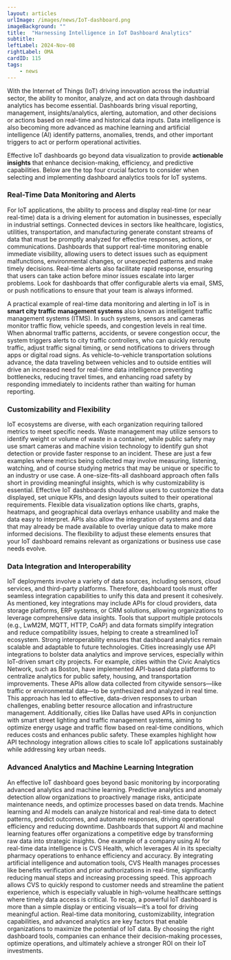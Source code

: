 ```yaml
---
layout: articles
urlImage: /images/news/IoT-dashboard.png
imageBackground: ""
title:  "Harnessing Intelligence in IoT Dashboard Analytics"
subtitle: 
leftLabel: 2024-Nov-08
rightLabel: OMA
cardID: 115
tags: 
    - news
---
```


With the Internet of Things (IoT) driving innovation across the industrial sector, the ability to monitor, analyze, and act on data through dashboard analytics has become essential. Dashboards bring visual reporting, management, insights/analytics, alerting, automation, and other decisions or actions based on real-time and historical data inputs. Data intelligence is also becoming more advanced as machine learning and artificial intelligence (AI) identify patterns, anomalies, trends, and other important triggers to act or perform operational activities.
<!--more-->
Effective IoT dashboards go beyond data visualization to provide **actionable insights** that enhance decision-making, efficiency, and predictive capabilities. Below are the top four crucial factors to consider when selecting and implementing dashboard analytics tools for IoT systems.
### Real-Time Data Monitoring and Alerts
For IoT applications, the ability to process and display real-time (or near real-time) data is a driving element for automation in businesses, especially in industrial settings. Connected devices in sectors like healthcare, logistics, utilities, transportation, and manufacturing generate constant streams of data that must be promptly analyzed for effective responses, actions, or communications. Dashboards that support real-time monitoring enable immediate visibility, allowing users to detect issues such as equipment malfunctions, environmental changes, or unexpected patterns and make timely decisions. Real-time alerts also facilitate rapid response, ensuring that users can take action before minor issues escalate into larger problems.  Look for dashboards that offer configurable alerts via email, SMS, or push notifications to ensure that your team is always informed.  

A practical example of real-time data monitoring and alerting in IoT is in **smart city traffic management systems** also known as intelligent traffic management systems (ITMS). In such systems, sensors and cameras monitor traffic flow, vehicle speeds, and congestion levels in real time. When abnormal traffic patterns, accidents, or severe congestion occur, the system triggers alerts to city traffic controllers, who can quickly reroute traffic, adjust traffic signal timing, or send notifications to drivers through apps or digital road signs. As vehicle-to-vehicle transportation solutions advance, the data traveling between vehicles and to outside entities will drive an increased need for real-time data intelligence preventing bottlenecks, reducing travel times, and enhancing road safety by responding immediately to incidents rather than waiting for human reporting.

### Customizability and Flexibility  

IoT ecosystems are diverse, with each organization requiring tailored metrics to meet specific needs. Waste management may utilize sensors to identify weight or volume of waste in a container, while public safety may use smart cameras and machine vision technology to identify gun shot detection or provide faster response to an incident. These are just a few examples where metrics being collected may involve measuring, listening, watching, and of course studying metrics that may be unique or specific to an industry or use case. A one-size-fits-all dashboard approach often falls short in providing meaningful insights, which is why customizability is essential. Effective IoT dashboards should allow users to customize the data displayed, set unique KPIs, and design layouts suited to their operational requirements. Flexible data visualization options like charts, graphs, heatmaps, and geographical data overlays enhance usability and make the data easy to interpret. APIs also allow the integration of systems and data that may already be made available to overlay unique data to make more informed decisions. The flexibility to adjust these elements ensures that your IoT dashboard remains relevant as organizations or business use case needs evolve.  

### Data Integration and Interoperability  

IoT deployments involve a variety of data sources, including sensors, cloud services, and third-party platforms. Therefore, dashboard tools must offer seamless integration capabilities to unify this data and present it cohesively.  As mentioned, key integrations may include APIs for cloud providers, data storage platforms, ERP systems, or CRM solutions, allowing organizations to leverage comprehensive data insights. Tools that support multiple protocols (e.g., LwM2M, MQTT, HTTP, CoAP) and data formats simplify integration and reduce compatibility issues, helping to create a streamlined IoT ecosystem. Strong interoperability ensures that dashboard analytics remain scalable and adaptable to future technologies.
Cities increasingly use API integrations to bolster data analytics and improve services, especially within IoT-driven smart city projects. For example, cities within the Civic Analytics Network, such as Boston, have implemented API-based data platforms to centralize analytics for public safety, housing, and transportation improvements. These APIs allow data collected from citywide sensors—like traffic or environmental data—to be synthesized and analyzed in real time. This approach has led to effective, data-driven responses to urban challenges, enabling better resource allocation and infrastructure management. Additionally, cities like Dallas have used APIs in conjunction with smart street lighting and traffic management systems, aiming to optimize energy usage and traffic flow based on real-time conditions, which reduces costs and enhances public safety. These examples highlight how API technology integration allows cities to scale IoT applications sustainably while addressing key urban needs.

### Advanced Analytics and Machine Learning Integration

An effective IoT dashboard goes beyond basic monitoring by incorporating advanced analytics and machine learning. Predictive analytics and anomaly detection allow organizations to proactively manage risks, anticipate maintenance needs, and optimize processes based on data trends. Machine learning and AI models can analyze historical and real-time data to detect patterns, predict outcomes, and automate responses, driving operational efficiency and reducing downtime. Dashboards that support AI and machine learning features offer organizations a competitive edge by transforming raw data into strategic insights.
One example of a company using AI for real-time data intelligence is CVS Health, which leverages AI in its specialty pharmacy operations to enhance efficiency and accuracy. By integrating artificial intelligence and automation tools, CVS Health manages processes like benefits verification and prior authorizations in real-time, significantly reducing manual steps and increasing processing speed. This approach allows CVS to quickly respond to customer needs and streamline the patient experience, which is especially valuable in high-volume healthcare settings where timely data access is critical.
To recap, a powerful IoT dashboard is more than a simple display or enticing visuals—it’s a tool for driving meaningful action. Real-time data monitoring, customizability, integration capabilities, and advanced analytics are key factors that enable organizations to maximize the potential of IoT data. By choosing the right dashboard tools, companies can enhance their decision-making processes, optimize operations, and ultimately achieve a stronger ROI on their IoT investments.
